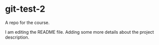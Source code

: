 # git-test-2
A repo for the course.


I am editing the README file. Adding some more details about the project description.
